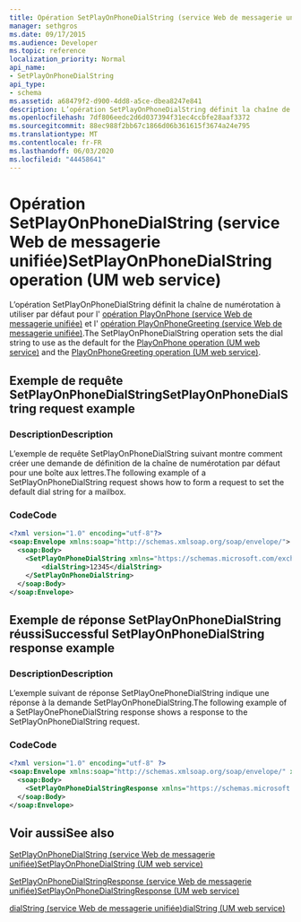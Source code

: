 ```yaml
---
title: Opération SetPlayOnPhoneDialString (service Web de messagerie unifiée)
manager: sethgros
ms.date: 09/17/2015
ms.audience: Developer
ms.topic: reference
localization_priority: Normal
api_name:
- SetPlayOnPhoneDialString
api_type:
- schema
ms.assetid: a68479f2-d900-4dd8-a5ce-dbea8247e841
description: L’opération SetPlayOnPhoneDialString définit la chaîne de numérotation à utiliser par défaut pour l’opération PlayOnPhone (service Web de messagerie unifiée) et l’opération PlayOnPhoneGreeting (service Web de messagerie unifiée).
ms.openlocfilehash: 7df806eedc2d6d037394f31ec4ccbfe28aaf3372
ms.sourcegitcommit: 88ec988f2bb67c1866d06b361615f3674a24e795
ms.translationtype: MT
ms.contentlocale: fr-FR
ms.lasthandoff: 06/03/2020
ms.locfileid: "44458641"
---
```

# <a name="setplayonphonedialstring-operation-um-web-service"></a><span data-ttu-id="44f4d-103">Opération SetPlayOnPhoneDialString (service Web de messagerie unifiée)</span><span class="sxs-lookup"><span data-stu-id="44f4d-103">SetPlayOnPhoneDialString operation (UM web service)</span></span>

<span data-ttu-id="44f4d-104">L’opération SetPlayOnPhoneDialString définit la chaîne de numérotation à utiliser par défaut pour l' [opération PlayOnPhone (service Web de messagerie unifiée)](playonphone-operation-um-web-service.md) et l' [opération PlayOnPhoneGreeting (service Web de messagerie unifiée)](playonphonegreeting-operation-um-web-service.md).</span><span class="sxs-lookup"><span data-stu-id="44f4d-104">The SetPlayOnPhoneDialString operation sets the dial string to use as the default for the [PlayOnPhone operation (UM web service)](playonphone-operation-um-web-service.md) and the [PlayOnPhoneGreeting operation (UM web service)](playonphonegreeting-operation-um-web-service.md).</span></span>
  
## <a name="setplayonphonedialstring-request-example"></a><span data-ttu-id="44f4d-105">Exemple de requête SetPlayOnPhoneDialString</span><span class="sxs-lookup"><span data-stu-id="44f4d-105">SetPlayOnPhoneDialString request example</span></span>

### <a name="description"></a><span data-ttu-id="44f4d-106">Description</span><span class="sxs-lookup"><span data-stu-id="44f4d-106">Description</span></span>

<span data-ttu-id="44f4d-107">L’exemple de requête SetPlayOnPhoneDialString suivant montre comment créer une demande de définition de la chaîne de numérotation par défaut pour une boîte aux lettres.</span><span class="sxs-lookup"><span data-stu-id="44f4d-107">The following example of a SetPlayOnPhoneDialString request shows how to form a request to set the default dial string for a mailbox.</span></span>
  
### <a name="code"></a><span data-ttu-id="44f4d-108">Code</span><span class="sxs-lookup"><span data-stu-id="44f4d-108">Code</span></span>

```XML
<?xml version="1.0" encoding="utf-8"?>
<soap:Envelope xmlns:soap="http://schemas.xmlsoap.org/soap/envelope/">
  <soap:Body>
    <SetPlayOnPhoneDialString xmlns="https://schemas.microsoft.com/exchange/services/2006/messages">
        <dialString>12345</dialString>
    </SetPlayOnPhoneDialString>
  </soap:Body>
</soap:Envelope>
```

## <a name="successful-setplayonphonedialstring-response-example"></a><span data-ttu-id="44f4d-109">Exemple de réponse SetPlayOnPhoneDialString réussi</span><span class="sxs-lookup"><span data-stu-id="44f4d-109">Successful SetPlayOnPhoneDialString response example</span></span>

### <a name="description"></a><span data-ttu-id="44f4d-110">Description</span><span class="sxs-lookup"><span data-stu-id="44f4d-110">Description</span></span>

<span data-ttu-id="44f4d-111">L’exemple suivant de réponse SetPlayOnePhoneDialString indique une réponse à la demande SetPlayOnPhoneDialString.</span><span class="sxs-lookup"><span data-stu-id="44f4d-111">The following example of a SetPlayOnePhoneDialString response shows a response to the SetPlayOnPhoneDialString request.</span></span>
  
### <a name="code"></a><span data-ttu-id="44f4d-112">Code</span><span class="sxs-lookup"><span data-stu-id="44f4d-112">Code</span></span>

```XML
<?xml version="1.0" encoding="utf-8" ?> 
<soap:Envelope xmlns:soap="http://schemas.xmlsoap.org/soap/envelope/" xmlns:xsi="http://www.w3.org/2001/XMLSchema-instance" xmlns:xsd="http://www.w3.org/2001/XMLSchema">
  <soap:Body>
    <SetPlayOnPhoneDialStringResponse xmlns="https://schemas.microsoft.com/exchange/services/2006/messages" /> 
  </soap:Body>
</soap:Envelope>
```

## <a name="see-also"></a><span data-ttu-id="44f4d-113">Voir aussi</span><span class="sxs-lookup"><span data-stu-id="44f4d-113">See also</span></span>



[<span data-ttu-id="44f4d-114">SetPlayOnPhoneDialString (service Web de messagerie unifiée)</span><span class="sxs-lookup"><span data-stu-id="44f4d-114">SetPlayOnPhoneDialString (UM web service)</span></span>](setplayonphonedialstring-um-web-service.md)
  
[<span data-ttu-id="44f4d-115">SetPlayOnPhoneDialStringResponse (service Web de messagerie unifiée)</span><span class="sxs-lookup"><span data-stu-id="44f4d-115">SetPlayOnPhoneDialStringResponse (UM web service)</span></span>](setplayonphonedialstringresponse-um-web-service.md)
  
[<span data-ttu-id="44f4d-116">dialString (service Web de messagerie unifiée)</span><span class="sxs-lookup"><span data-stu-id="44f4d-116">dialString (UM web service)</span></span>](dialstring-um-web-service.md)

